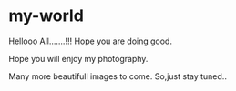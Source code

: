 # my-world
Hellooo All.......!!!
Hope you are doing good.

Hope you will enjoy my photography.

Many more beautifull images to come. So,just stay tuned..
